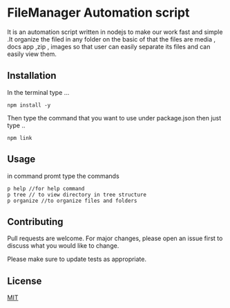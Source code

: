 
# FileManager Automation script

It is an automation script written in nodejs to make our work fast and simple .It organize the filed in any folder on the basic of that the files are media , docs app ,zip , images so that user can easily separate its files and can easily view them. 

## Installation

In the terminal type ...

```terminal
npm install -y
```
Then type the command that you want to use under package.json then just type ..
```terminal
npm link
```
## Usage 
in command promt type the commands

```command promt
p help //for help command
p tree // to view directory in tree structure
p organize //to organize files and folders

```

## Contributing
Pull requests are welcome. For major changes, please open an issue first to discuss what you would like to change.

Please make sure to update tests as appropriate.

## License
[MIT](https://choosealicense.com/licenses/mit/)
